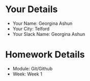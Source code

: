 <!--

The title for your pull request should be made in this format

WEST MIDLANDS CLASS 3 - GEORGINA ASHUN  - GIT/GITHUB - WEEK 1

For example,

London Class 7 - Chris Owen - HTMl/CSS - Week 1

-->

# Your Details

- Your Name: Georgina Ashun
- Your City: Telford
- Your Slack Name: Georgina Ashun

# Homework Details

- Module: Git/Github
- Week: Week 1
